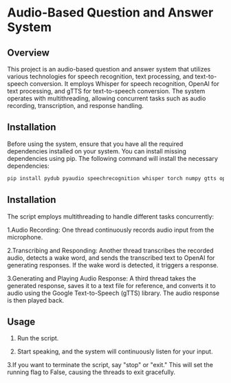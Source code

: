 # Audio-Based Question and Answer System

## Overview
This project is an audio-based question and answer system that utilizes various technologies for speech recognition, text processing, and text-to-speech conversion. It employs Whisper for speech recognition, OpenAI for text processing, and gTTS for text-to-speech conversion. The system operates with multithreading, allowing concurrent tasks such as audio recording, transcription, and response handling.

## Installation
Before using the system, ensure that you have all the required dependencies installed on your system. You can install missing dependencies using pip. The following command will install the necessary dependencies:

```bash
pip install pydub pyaudio speechrecognition whisper torch numpy gtts openai click
```
## Installation
The script employs multithreading to handle different tasks concurrently:

1.Audio Recording: One thread continuously records audio input from the microphone.

2.Transcribing and Responding: Another thread transcribes the recorded audio, detects a wake word, and sends the transcribed text to OpenAI for generating responses. If the wake word is detected, it triggers a response.

3.Generating and Playing Audio Response: A third thread takes the generated response, saves it to a text file for reference, and converts it to audio using the Google Text-to-Speech (gTTS) library. The audio response is then played back.

## Usage
1. Run the script.

2. Start speaking, and the system will continuously listen for your input.

3.If you want to terminate the script, say "stop" or "exit." This will set the running flag to False, causing the threads to exit gracefully.

